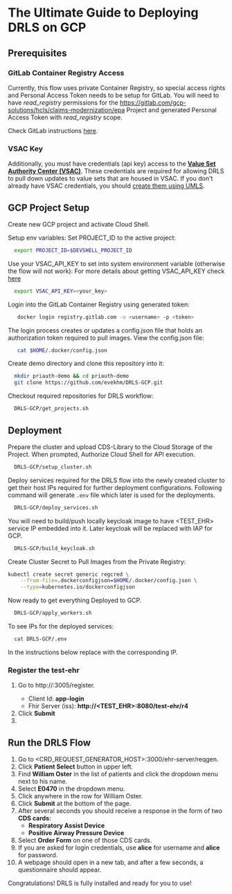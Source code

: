 # The Ultimate Guide to Deploying DRLS on GCP

## Prerequisites

### GitLab Container Registry Access
Currently, this flow uses private Container Registry, so special access rights and Personal Access Token needs to be setup for GitLab. You will need to have *read_registry* permissions for the https://gitlab.com/gcp-solutions/hcls/claims-modernization/epa Project and generated Personal Access Token with *read_registry* scope.

Check GitLab instructions [here](https://docs.gitlab.com/ee/user/profile/personal_access_tokens.html#create-a-personal-access-token).

### VSAC Key
Additionally, you must have credentials (api key) access to the **[Value Set Authority Center (VSAC)](https://vsac.nlm.nih.gov/)**. These credentials are required for allowing DRLS to pull down updates to value sets that are housed in VSAC. If you don't already have VSAC credentials, you should [create them using UMLS](https://www.nlm.nih.gov/research/umls/index.html).


## GCP Project Setup

Create new GCP project and activate Cloud Shell.

Setup env variables:
Set PROJECT_ID to the active project:
```sh
  export PROJECT_ID=$DEVSHELL_PROJECT_ID
```

Use your VSAC_API_KEY to set into system environment variable (otherwise the flow will not work):
For more details about getting VSAC_API_KEY check [here]()
```sh
  export VSAC_API_KEY=<your_key>
```

Login into the GitLab Container Registry using generated token:
``` sh
   docker login registry.gitlab.com -u <username> -p <token>
```
The login process creates or updates a config.json file that holds an authorization token required to pull images.
View the config.json file:
``` sh
   cat $HOME/.docker/config.json
```

Create demo directory and clone this repository into it:

```sh
  mkdir priauth-demo && cd priauth-demo
  git clone https://github.com/evekhm/DRLS-GCP.git
```

Checkout required repositories for DRLS workflow:

```sh
  DRLS-GCP/get_projects.sh
```

## Deployment

Prepare the cluster and upload CDS-Library to the Cloud Storage of the Project.
When prompted, Authorize Cloud Shell for API execution.

```sh
  DRLS-GCP/setup_cluster.sh
```

Deploy services required for the DRLS flow into the newly created cluster to get their host IPs required for further deployment configurations.
Following command will generate `.env` file which later is used for the deployments. 

```sh
  DRLS-GCP/deploy_services.sh
```


You will need to build/push locally keycloak image to have <TEST_EHR> service IP embedded into it.
Later keycloak will be replaced with IAP for GCP.

```sh
  DRLS-GCP/build_keycloak.sh
```

Create Cluster Secret to Pull Images from the Private Registry:
```sh
kubectl create secret generic regcred \
    --from-file=.dockerconfigjson=$HOME/.docker/config.json \
    --type=kubernetes.io/dockerconfigjson
```

Now ready to get everything Deployed to GCP.
```sh
  DRLS-GCP/apply_workers.sh
```

To see IPs for the deployed services:
```sh
  cat DRLS-GCP/.env
```

In the instructions below replace <APPLICATION> with the corresponding IP.

### Register the test-ehr

1. Go to http://<DTR>:3005/register.
   - Client Id: **app-login**
   - Fhir Server (iss): **http://<TEST_EHR>:8080/test-ehr/r4**
2. Click **Submit**
3. 
## Run the DRLS Flow 
1. Go to <CRD_REQUEST_GENERATOR_HOST>:3000/ehr-server/reqgen.
2. Click **Patient Select** button in upper left.
3. Find **William Oster** in the list of patients and click the dropdown menu next to his name.
4. Select **E0470** in the dropdown menu.
5. Click anywhere in the row for William Oster.
6. Click **Submit** at the bottom of the page.
7. After several seconds you should receive a response in the form of two **CDS cards**:
    - **Respiratory Assist Device**
    - **Positive Airway Pressure Device**
8. Select **Order Form** on one of those CDS cards.
9. If you are asked for login credentials, use **alice** for username and **alice** for password.
10. A webpage should open in a new tab, and after a few seconds, a questionnaire should appear.

Congratulations! DRLS is fully installed and ready for you to use!
